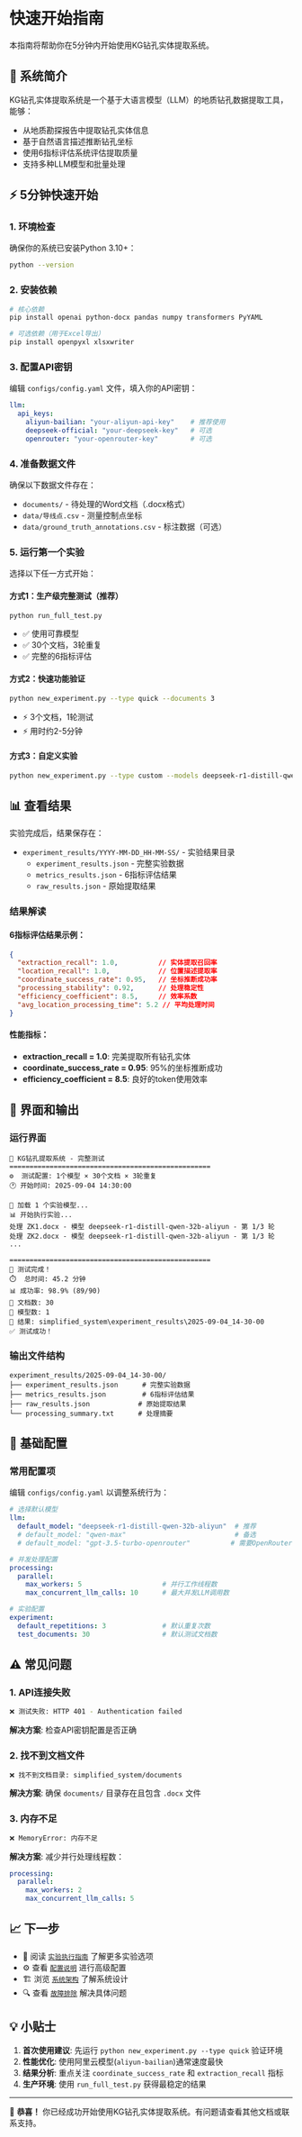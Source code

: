 # 快速开始指南

本指南将帮助你在5分钟内开始使用KG钻孔实体提取系统。

## 🎯 系统简介

KG钻孔实体提取系统是一个基于大语言模型（LLM）的地质钻孔数据提取工具，能够：
- 从地质勘探报告中提取钻孔实体信息
- 基于自然语言描述推断钻孔坐标
- 使用6指标评估系统评估提取质量
- 支持多种LLM模型和批量处理

## ⚡ 5分钟快速开始

### 1. 环境检查

确保你的系统已安装Python 3.10+：

```bash
python --version
```

### 2. 安装依赖

```bash
# 核心依赖
pip install openai python-docx pandas numpy transformers PyYAML

# 可选依赖（用于Excel导出）
pip install openpyxl xlsxwriter
```

### 3. 配置API密钥

编辑 `configs/config.yaml` 文件，填入你的API密钥：

```yaml
llm:
  api_keys:
    aliyun-bailian: "your-aliyun-api-key"    # 推荐使用
    deepseek-official: "your-deepseek-key"   # 可选
    openrouter: "your-openrouter-key"        # 可选
```

### 4. 准备数据文件

确保以下数据文件存在：
- `documents/` - 待处理的Word文档（.docx格式）
- `data/导线点.csv` - 测量控制点坐标
- `data/ground_truth_annotations.csv` - 标注数据（可选）

### 5. 运行第一个实验

选择以下任一方式开始：

#### 方式1：生产级完整测试（推荐）
```bash
python run_full_test.py
```
- ✅ 使用可靠模型
- ✅ 30个文档，3轮重复
- ✅ 完整的6指标评估

#### 方式2：快速功能验证
```bash
python new_experiment.py --type quick --documents 3
```
- ⚡ 3个文档，1轮测试
- ⚡ 用时约2-5分钟

#### 方式3：自定义实验
```bash
python new_experiment.py --type custom --models deepseek-r1-distill-qwen-32b-aliyun --documents 10 --repetitions 2
```

## 📊 查看结果

实验完成后，结果保存在：
- `experiment_results/YYYY-MM-DD_HH-MM-SS/` - 实验结果目录
  - `experiment_results.json` - 完整实验数据
  - `metrics_results.json` - 6指标评估结果
  - `raw_results.json` - 原始提取结果

### 结果解读

#### 6指标评估结果示例：
```json
{
  "extraction_recall": 1.0,          // 实体提取召回率
  "location_recall": 1.0,            // 位置描述提取率
  "coordinate_success_rate": 0.95,   // 坐标推断成功率
  "processing_stability": 0.92,      // 处理稳定性
  "efficiency_coefficient": 8.5,     // 效率系数
  "avg_location_processing_time": 5.2 // 平均处理时间
}
```

#### 性能指标：
- **extraction_recall = 1.0**: 完美提取所有钻孔实体
- **coordinate_success_rate = 0.95**: 95%的坐标推断成功
- **efficiency_coefficient = 8.5**: 良好的token使用效率

## 🎨 界面和输出

### 运行界面
```
🚀 KG钻孔提取系统 - 完整测试
==================================================
⚙️  测试配置: 1个模型 × 30个文档 × 3轮重复
🕐 开始时间: 2025-09-04 14:30:00

🤖 加载 1 个实验模型...
📊 开始执行实验...
处理 ZK1.docx - 模型 deepseek-r1-distill-qwen-32b-aliyun - 第 1/3 轮
处理 ZK2.docx - 模型 deepseek-r1-distill-qwen-32b-aliyun - 第 1/3 轮
...

==================================================
🎉 测试完成！
⏱️  总时间: 45.2 分钟
📊 成功率: 98.9% (89/90)
📄 文档数: 30
🤖 模型数: 1
📁 结果: simplified_system\experiment_results\2025-09-04_14-30-00
✅ 测试成功！
```

### 输出文件结构
```
experiment_results/2025-09-04_14-30-00/
├── experiment_results.json      # 完整实验数据
├── metrics_results.json         # 6指标评估结果  
├── raw_results.json            # 原始提取结果
└── processing_summary.txt      # 处理摘要
```

## 🔧 基础配置

### 常用配置项

编辑 `configs/config.yaml` 以调整系统行为：

```yaml
# 选择默认模型
llm:
  default_model: "deepseek-r1-distill-qwen-32b-aliyun"  # 推荐
  # default_model: "qwen-max"                           # 备选
  # default_model: "gpt-3.5-turbo-openrouter"          # 需要OpenRouter

# 并发处理配置
processing:
  parallel:
    max_workers: 5                    # 并行工作线程数
    max_concurrent_llm_calls: 10      # 最大并发LLM调用数

# 实验配置
experiment:
  default_repetitions: 3              # 默认重复次数
  test_documents: 30                  # 默认测试文档数
```

## ⚠️ 常见问题

### 1. API连接失败
```bash
❌ 测试失败: HTTP 401 - Authentication failed
```
**解决方案**: 检查API密钥配置是否正确

### 2. 找不到文档文件
```bash
❌ 找不到文档目录: simplified_system/documents
```
**解决方案**: 确保 `documents/` 目录存在且包含 `.docx` 文件

### 3. 内存不足
```bash
❌ MemoryError: 内存不足
```
**解决方案**: 减少并行处理线程数：
```yaml
processing:
  parallel:
    max_workers: 2
    max_concurrent_llm_calls: 5
```

## 📈 下一步

- 📖 阅读 [`实验执行指南`](./experiment_guide.md) 了解更多实验选项
- ⚙️ 查看 [`配置说明`](./configuration.md) 进行高级配置
- 🏗️ 浏览 [`系统架构`](../architecture/system_overview.md) 了解系统设计
- 🔍 查看 [`故障排除`](./troubleshooting.md) 解决具体问题

## 💡 小贴士

1. **首次使用建议**: 先运行 `python new_experiment.py --type quick` 验证环境
2. **性能优化**: 使用阿里云模型(`aliyun-bailian`)通常速度最快
3. **结果分析**: 重点关注 `coordinate_success_rate` 和 `extraction_recall` 指标
4. **生产环境**: 使用 `run_full_test.py` 获得最稳定的结果

---

🎉 **恭喜！** 你已经成功开始使用KG钻孔实体提取系统。有问题请查看其他文档或联系支持。